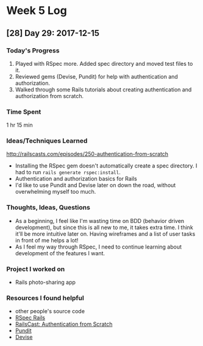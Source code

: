 # Week 5 Log

## [28] Day 29: 2017-12-15

### Today's Progress

1. Played with RSpec more. Added spec directory and moved test files to it.
2. Reviewed gems (Devise, Pundit) for help with authentication and authorization.
3. Walked through some Rails tutorials about creating authentication and authorization from scratch.

### Time Spent

1 hr 15 min

### Ideas/Techniques Learned
http://railscasts.com/episodes/250-authentication-from-scratch
- Installing the RSpec gem doesn't automatically create a spec directory. I had to run `rails generate rspec:install`.
- Authentication and authorization basics for Rails
- I'd like to use Pundit and Devise later on down the road, without overwhelming myself too much.

### Thoughts, Ideas, Questions

- As a beginning, I feel like I'm wasting time on BDD (behavior driven development), but since this is all new to me, it takes extra time. I think it'll be more intuitive later on. Having wireframes and a list of user tasks in front of me helps a lot!
- As I feel my way through RSpec, I need to continue learning about development of the features I want.

### Project I worked on

- Rails photo-sharing app

### Resources I found helpful

- other people's source code
- [RSpec Rails](https://github.com/rspec/rspec-rails)
- [RailsCast: Authentication from Scratch](http://railscasts.com/episodes/250-authentication-from-scratch)
- [Pundit](https://github.com/elabs/pundit)
- [Devise](https://github.com/plataformatec/devise)
